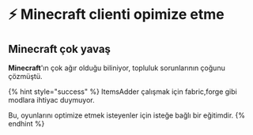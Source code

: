 # ⚡ Minecraft clienti opimize etme

## Minecraft çok yavaş

**Minecraft**'ın çok ağır olduğu biliniyor, topluluk sorunlarının çoğunu çözmüştü.

{% hint style="success" %}
ItemsAdder çalışmak için fabric,forge gibi modlara ihtiyac duymuyor.

Bu, oyunlarını optimize etmek isteyenler için isteğe bağlı bir eğitimdir.
{% endhint %}
